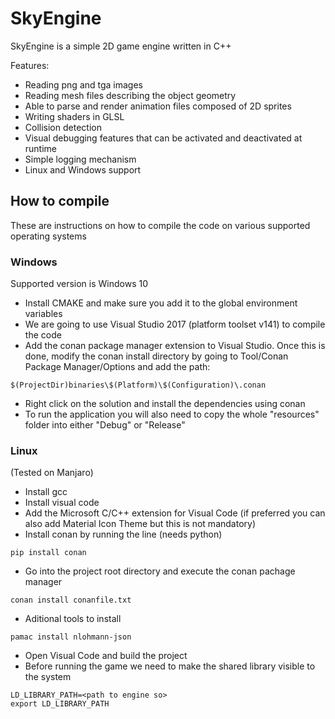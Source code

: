 # SkyEngine

SkyEngine is a simple 2D game engine written in C++

Features:

* Reading png and tga images
* Reading mesh files describing the object geometry
* Able to parse and render animation files composed of 2D sprites
* Writing shaders in GLSL
* Collision detection
* Visual debugging features that can be activated and deactivated at runtime
* Simple logging mechanism
* Linux and Windows support
	
## How to compile

These are instructions on how to compile the code on various supported operating systems

### Windows

Supported version is Windows 10

* Install CMAKE and make sure you add it to the global environment variables
* We are going to use Visual Studio 2017 (platform toolset v141) to compile the code
* Add the conan package manager extension to Visual Studio. Once this is done, modify the conan install directory by going to Tool/Conan Package Manager/Options and add the path:
```
$(ProjectDir)binaries\$(Platform)\$(Configuration)\.conan
```
* Right click on the solution and install the dependencies using conan
* To run the application you will also need to copy the whole "resources" folder into either "Debug" or "Release"
	
### Linux
(Tested on Manjaro)

* Install gcc
* Install visual code
* Add the Microsoft C/C++ extension for Visual Code (if preferred  you can also add Material Icon Theme but this is not mandatory)
* Install conan by running the line (needs python)
```
pip install conan
```
* Go into the project root directory and execute the conan pachage manager 
```
conan install conanfile.txt
```
* Aditional tools to install
```
pamac install nlohmann-json
```
* Open Visual Code and build the project
* Before running the game we need to make the shared library visible to the system
```
LD_LIBRARY_PATH=<path to engine so>
export LD_LIBRARY_PATH
```	
